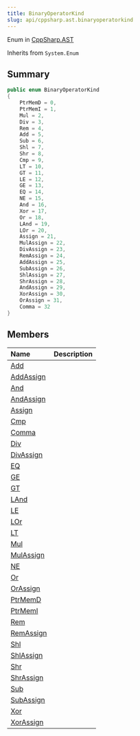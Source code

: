 ```yaml
---
title: BinaryOperatorKind
slug: api/cppsharp.ast.binaryoperatorkind
---
```

Enum in [CppSharp.AST](/api/cppsharp/ast)

Inherits from `System.Enum`

## Summary



```csharp
public enum BinaryOperatorKind
{
    PtrMemD = 0,
    PtrMemI = 1,
    Mul = 2,
    Div = 3,
    Rem = 4,
    Add = 5,
    Sub = 6,
    Shl = 7,
    Shr = 8,
    Cmp = 9,
    LT = 10,
    GT = 11,
    LE = 12,
    GE = 13,
    EQ = 14,
    NE = 15,
    And = 16,
    Xor = 17,
    Or = 18,
    LAnd = 19,
    LOr = 20,
    Assign = 21,
    MulAssign = 22,
    DivAssign = 23,
    RemAssign = 24,
    AddAssign = 25,
    SubAssign = 26,
    ShlAssign = 27,
    ShrAssign = 28,
    AndAssign = 29,
    XorAssign = 30,
    OrAssign = 31,
    Comma = 32
}
```

## Members

|Name|Description|
|:---|:---|
|[Add](/api/cppsharp/ast/binaryoperatorkind/add)||
|[AddAssign](/api/cppsharp/ast/binaryoperatorkind/addassign)||
|[And](/api/cppsharp/ast/binaryoperatorkind/and)||
|[AndAssign](/api/cppsharp/ast/binaryoperatorkind/andassign)||
|[Assign](/api/cppsharp/ast/binaryoperatorkind/assign)||
|[Cmp](/api/cppsharp/ast/binaryoperatorkind/cmp)||
|[Comma](/api/cppsharp/ast/binaryoperatorkind/comma)||
|[Div](/api/cppsharp/ast/binaryoperatorkind/div)||
|[DivAssign](/api/cppsharp/ast/binaryoperatorkind/divassign)||
|[EQ](/api/cppsharp/ast/binaryoperatorkind/eq)||
|[GE](/api/cppsharp/ast/binaryoperatorkind/ge)||
|[GT](/api/cppsharp/ast/binaryoperatorkind/gt)||
|[LAnd](/api/cppsharp/ast/binaryoperatorkind/land)||
|[LE](/api/cppsharp/ast/binaryoperatorkind/le)||
|[LOr](/api/cppsharp/ast/binaryoperatorkind/lor)||
|[LT](/api/cppsharp/ast/binaryoperatorkind/lt)||
|[Mul](/api/cppsharp/ast/binaryoperatorkind/mul)||
|[MulAssign](/api/cppsharp/ast/binaryoperatorkind/mulassign)||
|[NE](/api/cppsharp/ast/binaryoperatorkind/ne)||
|[Or](/api/cppsharp/ast/binaryoperatorkind/or)||
|[OrAssign](/api/cppsharp/ast/binaryoperatorkind/orassign)||
|[PtrMemD](/api/cppsharp/ast/binaryoperatorkind/ptrmemd)||
|[PtrMemI](/api/cppsharp/ast/binaryoperatorkind/ptrmemi)||
|[Rem](/api/cppsharp/ast/binaryoperatorkind/rem)||
|[RemAssign](/api/cppsharp/ast/binaryoperatorkind/remassign)||
|[Shl](/api/cppsharp/ast/binaryoperatorkind/shl)||
|[ShlAssign](/api/cppsharp/ast/binaryoperatorkind/shlassign)||
|[Shr](/api/cppsharp/ast/binaryoperatorkind/shr)||
|[ShrAssign](/api/cppsharp/ast/binaryoperatorkind/shrassign)||
|[Sub](/api/cppsharp/ast/binaryoperatorkind/sub)||
|[SubAssign](/api/cppsharp/ast/binaryoperatorkind/subassign)||
|[Xor](/api/cppsharp/ast/binaryoperatorkind/xor)||
|[XorAssign](/api/cppsharp/ast/binaryoperatorkind/xorassign)||


